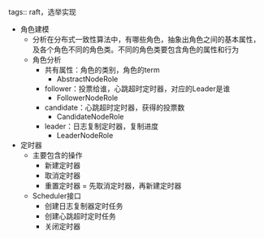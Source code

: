 tags:: raft，选举实现

- 角色建模
	- 分析在分布式一致性算法中，有哪些角色，抽象出角色之间的基本属性，及各个角色不同的角色类。不同的角色类要包含角色的属性和行为
	- 角色分析
		- 共有属性：角色的类别，角色的term
			- AbstractNodeRole
		- follower：投票给谁，心跳超时定时器，对应的Leader是谁
			- FollowerNodeRole
		- candidate：心跳超时定时器，获得的投票数
			- CandidateNodeRole
		- leader：日志复制定时器，复制进度
			- LeaderNodeRole
- 定时器
	- 主要包含的操作
		- 新建定时器
		- 取消定时器
		- 重置定时器 = 先取消定时器，再新建定时器
	- Scheduler接口
		- 创建日志复制器定时任务
		- 创建心跳超时定时任务
		- 关闭定时器